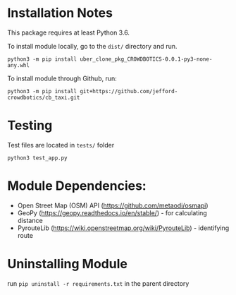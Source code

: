 # Installation Notes

This package requires at least Python 3.6.

To install module locally, go to the `dist/` directory and run.

```
python3 -m pip install uber_clone_pkg_CROWDBOTICS-0.0.1-py3-none-any.whl
```

To install module through Github, run:

```
python3 -m pip install git+https://github.com/jefford-crowdbotics/cb_taxi.git
```

# Testing

Test files are located in `tests/` folder
```
python3 test_app.py
```

# Module Dependencies:
* Open Street Map (OSM) API (https://github.com/metaodi/osmapi)
* GeoPy (https://geopy.readthedocs.io/en/stable/) - for calculating distance
* PyrouteLib (https://wiki.openstreetmap.org/wiki/PyrouteLib) - identifying route

# Uninstalling Module

run ```pip uninstall -r requirements.txt``` in the parent directory